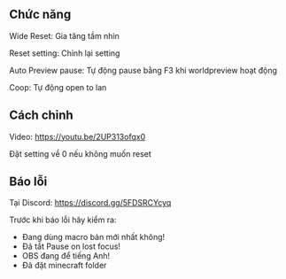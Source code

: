 ## Chức năng
Wide Reset: Gia tăng tầm nhìn

Reset setting: Chỉnh lại setting

Auto Preview pause: Tự động pause bằng F3 khi worldpreview hoạt động

Coop: Tự động open to lan

## Cách chỉnh
Video: https://youtu.be/2UP313ofqx0

Đặt setting về 0 nếu không muốn reset

## Báo lỗi
Tại Discord: https://discord.gg/5FDSRCYcyq

Trước khi báo lỗi hãy kiểm ra:

- Đang dùng macro bản mới nhất không!
- Đã tắt Pause on lost focus!
- OBS đang để tiếng Anh!
- Đã đặt minecraft folder
